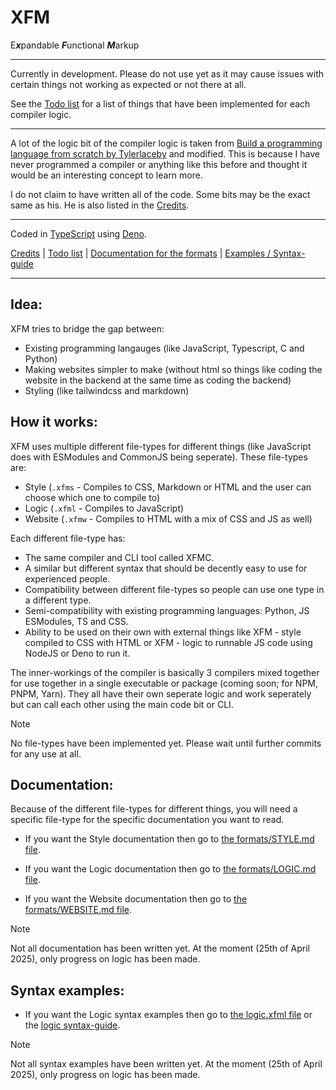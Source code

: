 # XFM
E***x***pandable ***F***unctional ***M***arkup

---

Currently in development. Please do not use yet as it may cause issues with certain things not working as expected or not there at all.

See the [Todo list](./TODO.md) for a list of things that have been implemented for each compiler logic.

---

A lot of the logic bit of the compiler logic is taken from [Build a programming language from scratch by Tylerlaceby](https://www.youtube.com/watch?v=8VB5TY1sIRo&list=PL_2VhOvlMk4UHGqYCLWc6GO8FaPl8fQTh) and modified. This is because I have never programmed a compiler or anything like this before and thought it would be an interesting concept to learn more.

I do not claim to have written all of the code. Some bits may be the exact same as his.
He is also listed in the [Credits](./CREDITS.md).

---

Coded in [TypeScript](https://www.typescriptlang.org/) using [Deno](https://deno.land).

[Credits](./CREDITS.md) | [Todo list](./TODO.md) | [Documentation for the formats](./formats/) | [Examples / Syntax-guide](./examples/syntax-guide)

---

## Idea:
XFM tries to bridge the gap between:

- Existing programming langauges (like JavaScript, Typescript, C and Python)
- Making websites simpler to make (without html so things like coding the website in the backend at the same time as coding the backend)
- Styling (like tailwindcss and markdown)

## How it works:
XFM uses multiple different file-types for different things (like JavaScript does with ESModules and CommonJS being seperate). These file-types are:

- Style (`.xfms` - Compiles to CSS, Markdown or HTML and the user can choose which one to compile to)
- Logic (`.xfml` - Compiles to JavaScript)
- Website (`.xfmw` - Compiles to HTML with a mix of CSS and JS as well)

Each different file-type has:

- The same compiler and CLI tool called XFMC.
- A similar but different syntax that should be decently easy to use for experienced people.
- Compatibility between different file-types so people can use one type in a different type.
- Semi-compatibility with existing programming languages: Python, JS ESModules, TS and CSS.
- Ability to be used on their own with external things like XFM - style compiled to CSS with HTML or XFM - logic to runnable JS code using NodeJS or Deno to run it.

The inner-workings of the compiler is basically 3 compilers mixed together for use together in a single executable or package (coming soon; for NPM, PNPM, Yarn). They all have their own seperate logic and work seperately but can call each other using the main code bit or CLI.

> [!NOTE]
> No file-types have been implemented yet. Please wait until further commits for any use at all.

## Documentation:
Because of the different file-types for different things, you will need a specific file-type for the specific documentation you want to read.

- If you want the Style documentation then go to [the formats/STYLE.md file](./formats/STYLE.md).

- If you want the Logic documentation then go to [the formats/LOGIC.md file](./formats/LOGIC.md).

- If you want the Website documentation then go to [the formats/WEBSITE.md file](./formats/WEBSITE.md).

> [!NOTE]
> Not all documentation has been written yet. At the moment (25th of April 2025), only progress on logic has been made.

## Syntax examples:

- If you want the Logic syntax examples then go to [the logic.xfml file](./examples/syntax-guide/logic/logic.xfml) or the [logic syntax-guide](./examples/syntax-guide/logic/).

> [!NOTE]
> Not all syntax examples have been written yet. At the moment (25th of April 2025), only progress on logic has been made.
